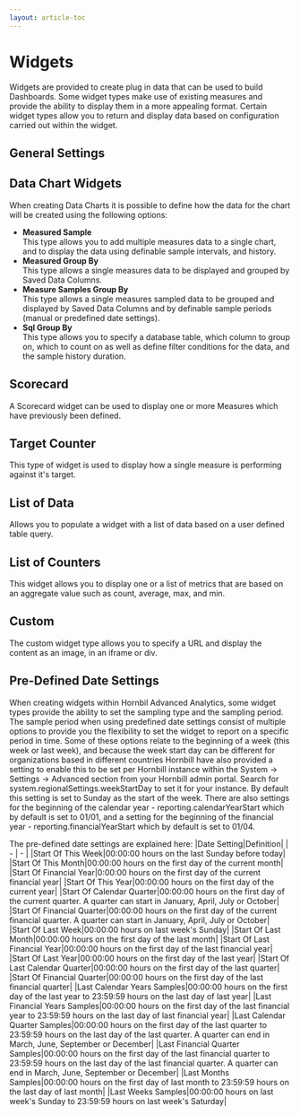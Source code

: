 ```yaml
---
layout: article-toc
---
```

# Widgets
Widgets are provided to create plug in data that can be used to build Dashboards. Some widget types make use of existing measures and provide the ability to display them in a more appealing format. Certain widget types allow you to return and display data based on configuration carried out within the widget.

## General Settings
## Data Chart Widgets
When creating Data Charts it is possible to define how the data for the chart will be created using the following options:

* **Measured Sample**<br>This type allows you to add multiple measures data to a single chart, and to display the data using definable sample intervals, and history.
* **Measured Group By**<br>This type allows a single measures data to be displayed and grouped by Saved Data Columns.
* **Measure Samples Group By**<br>This type allows a single measures sampled data to be grouped and displayed by Saved Data Columns and by definable sample periods (manual or predefined date settings).
* **Sql Group By**<br>This type allows you to specify a database table, which column to group on, which to count on as well as define filter conditions for the data, and the sample history duration.

## Scorecard
A Scorecard widget can be used to display one or more Measures which have previously been defined.

## Target Counter
This type of widget is used to display how a single measure is performing against it's target.

## List of Data
Allows you to populate a widget with a list of data based on a user defined table query.

## List of Counters
This widget allows you to display one or a list of metrics that are based on an aggregate value such as count, average, max, and min.

## Custom
The custom widget type allows you to specify a URL and display the content as an image, in an iframe or div.

## Pre-Defined Date Settings
When creating widgets within Hornbil Advanced Analytics, some widget types provide the ability to set the sampling type and the sampling period. The sample period when using predefined date settings consist of multiple options to provide you the flexibility to set the widget to report on a specific period in time. Some of these options relate to the beginning of a week (this week or last week), and because the week start day can be different for organizations based in different countries Hornbill have also provided a setting to enable this to be set per Hornbill instance within the System -> Settings -> Advanced section from your Hornbill admin portal. Search for system.regionalSettings.weekStartDay to set it for your instance. By default this setting is set to Sunday as the start of the week. There are also settings for the beginning of the calendar year - reporting.calendarYearStart which by default is set to 01/01, and a setting for the beginning of the financial year - reporting.financialYearStart which by default is set to 01/04.

The pre-defined date settings are explained here:
|Date Setting|Definition|
| - | - |
|Start Of This Week|00:00:00 hours on the last Sunday before today|
|Start Of This Month|00:00:00 hours on the first day of the current month|
|Start Of Financial Year|0:00:00 hours on the first day of the current financial year|
|Start Of This Year|00:00:00 hours on the first day of the current year|
|Start Of Calendar Quarter|00:00:00 hours on the first day of the current quarter. A quarter can start in January, April, July or October|
|Start Of Financial Quarter|00:00:00 hours on the first day of the current financial quarter. A quarter can start in January, April, July or October|
|Start Of Last Week|00:00:00 hours on last week's Sunday|
|Start Of Last Month|00:00:00 hours on the first day of the last month|
|Start Of Last Financial Year|00:00:00 hours on the first day of the last financial year|
|Start Of Last Year|00:00:00 hours on the first day of the last year|
|Start Of Last Calendar Quarter|00:00:00 hours on the first day of the last quarter|
|Start Of Financial Quarter|00:00:00 hours on the first day of the last financial quarter|
|Last Calendar Years Samples|00:00:00 hours on the first day of the last year to 23:59:59 hours on the last day of last year|
|Last Financial Years Samples|00:00:00 hours on the first day of the last financial year to 23:59:59 hours on the last day of last financial year|
|Last Calendar Quarter Samples|00:00:00 hours on the first day of the last quarter to 23:59:59 hours on the last day of the last quarter. A quarter can end in March, June, September or December|
|Last Financial Quarter Samples|00:00:00 hours on the first day of the last financial quarter to 23:59:59 hours on the last day of the last financial quarter. A quarter can end in March, June, September or December|
|Last Months Samples|00:00:00 hours on the first day of last month to 23:59:59 hours on the last day of last month|
|Last Weeks Samples|00:00:00 hours on last week's Sunday to 23:59:59 hours on last week's Saturday|

<!-- https://wiki.hornbill.com/index.php?title=Widgets -->